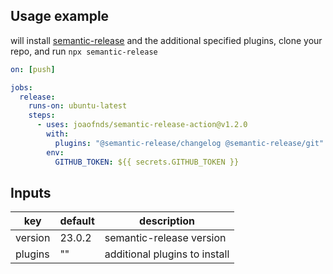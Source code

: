 ## Usage example

will install [semantic-release](https://github.com/semantic-release/semantic-release) and
the additional specified plugins, clone your repo, and run `npx semantic-release`

```yaml
on: [push]

jobs:
  release:
    runs-on: ubuntu-latest
    steps:
      - uses: joaofnds/semantic-release-action@v1.2.0
        with:
          plugins: "@semantic-release/changelog @semantic-release/git"
        env:
          GITHUB_TOKEN: ${{ secrets.GITHUB_TOKEN }}
```

## Inputs

| key     | default | description                   |
| ------- | ------- | ----------------------------- |
| version | 23.0.2  | semantic-release version      |
| plugins | ""      | additional plugins to install |
